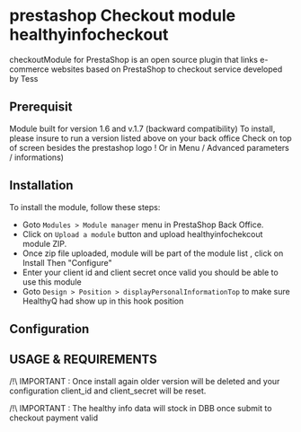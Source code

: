 # prestashop Checkout module healthyinfocheckout

checkoutModule for PrestaShop is an open source plugin that links e-commerce websites based on PrestaShop to checkout service developed by Tess

## Prerequisit

Module built for version 1.6 and v.1.7 (backward compatibility) To install, please insure to run a version listed above on your back office Check on top of screen besides the prestashop logo ! Or in Menu / Advanced parameters / informations)

## Installation

To install the module, follow these steps:

- Goto `Modules > Module manager` menu in PrestaShop Back Office.
- Click on `Upload a module` button and upload healthyinfochekcout module ZIP.
- Once zip file uploaded, module will be part of the module list , click on Install Then "Configure"
- Enter your client id and client secret once valid you should be able to use this module
- Goto `Design > Position > displayPersonalInformationTop` to make sure HealthyQ had show up in this hook position

## Configuration


## USAGE & REQUIREMENTS

/!\ IMPORTANT : Once install again older version will be deleted and your configuration client_id and client_secret will be reset.

/!\ IMPORTANT : The healthy info data will stock in DBB once submit to checkout payment valid





